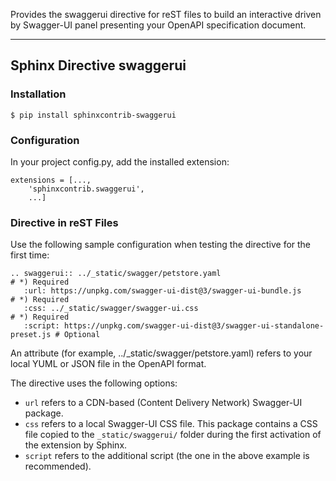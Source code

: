 Provides the swaggerui directive for reST files to build an interactive driven by Swagger-UI panel presenting
your OpenAPI specification document.

---

## Sphinx Directive swaggerui

### Installation

    $ pip install sphinxcontrib-swaggerui

### Configuration

In your project config.py, add the installed extension:

    extensions = [...,
        'sphinxcontrib.swaggerui',
        ...]

### Directive in reST Files

Use the following sample configuration when testing the directive for the first time:

    .. swaggerui:: ../_static/swagger/petstore.yaml                                 # *) Required
       :url: https://unpkg.com/swagger-ui-dist@3/swagger-ui-bundle.js               # *) Required
       :css: ../_static/swagger/swagger-ui.css                                      # *) Required
       :script: https://unpkg.com/swagger-ui-dist@3/swagger-ui-standalone-preset.js # Optional

An attribute (for example, ../_static/swagger/petstore.yaml) refers to your local YUML or JSON file in
the OpenAPI format.

The directive uses the following options:

*   ``url`` refers to a CDN-based (Content Delivery Network) Swagger-UI package.
*   ``css`` refers to a local Swagger-UI CSS file. This package contains a CSS file copied to the ``_static/swaggerui/``
    folder during the first activation of the extension by Sphinx.
*   ``script`` refers to the additional script (the one in the above example is recommended).

